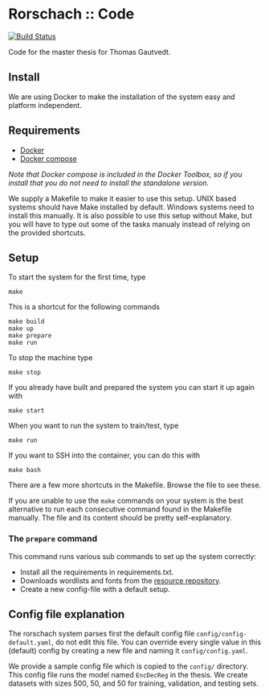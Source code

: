 # Rorschach :: Code

[![Build Status](https://travis-ci.com/OptimusCrime/master-thesis-code.svg?token=JmzjtQYirFw9etqSW57N&branch=master)](https://travis-ci.com/OptimusCrime/master-thesis-code)

Code for the master thesis for Thomas Gautvedt.


## Install

We are using Docker to make the installation of the system easy and platform independent.

## Requirements

- [Docker](https://www.docker.com/community-edition)
- [Docker compose](https://docs.docker.com/compose/install/)

*Note that Docker compose is included in the Docker Toolbox, so if you install that you do not need to install the standalone version.*

We supply a Makefile to make it easier to use this setup. UNIX based systems should have Make installed by default. Windows systems need to install this manually. It is also possible to use this setup without Make, but you will have to type out some of the tasks manualy instead of relying on the provided shortcuts.

## Setup

To start the system for the first time, type

```
make
```

This is a shortcut for the following commands

```
make build
make up
make prepare
make run
```

To stop the machine type

```
make stop
```

If you already have built and prepared the system you can start it up again with

```
make start
```

When you want to run the system to train/test, type

```
make run
```

If you want to SSH into the container, you can do this with

```
make bash
```

There are a few more shortcuts in the Makefile. Browse the file to see these.

If you are unable to use the `make` commands on your system is the best alternative to run each consecutive command found in the Makefile manually. The file and its content should be pretty self-explanatory.

### The `prepare` command

This command runs various sub commands to set up the system correctly:

- Install all the requirements in requirements.txt.
- Downloads wordlists and fonts from the [resource repository](https://github.com/OptimusCrime/master-thesis-resources).
- Create a new config-file with a default setup.

## Config file explanation

The rorschach system parses first the default config file `config/config-default.yaml`, do not edit this file. You can override every single value in this (default) config by creating a new file and naming it `config/config.yaml`.

We provide a sample config file which is copied to the `config/` directory. This config file runs the model named `EncDecReg` in the thesis. We create datasets with sizes 500, 50, and 50 for training, validation, and testing sets.

